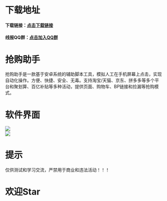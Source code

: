 # 下载地址  
#### 下载链接：[点击下载链接](https://www.lanzoui.com/b01cfbrbi "点击链接")  
  
#### 线报QQ群：[点击加入QQ群](https://jq.qq.com/?_wv=1027&k=FAEwIM10 "点击链接")  
   
# 抢购助手  
抢购助手是一款基于安卓系统的辅助脚本工具，模拟人工在手机屏幕上点击，实现自动化操作。方便、快捷、安全、无毒。支持淘宝/天猫、京东、拼多多等多个平台和聚划算、百亿补贴等多种活动，提供页面、购物车、BP链接和捡漏等抢购模式。 
   
# 软件界面  
![](https://github.com/omxmo/qg/blob/main/qg.png)  
![](https://github.com/omxmo/qg/blob/main/bp.png)  
  
# 提示  
仅供测试和学习交流，严禁用于商业和违法活动！！！
  
# 欢迎Star  
